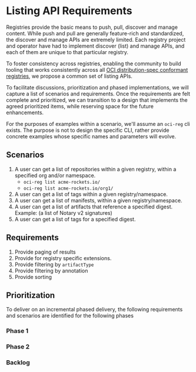 # Listing API Requirements

Registries provide the basic means to push, pull, discover and manage content. While push and pull are generally feature-rich and standardized, the discover and manage APIs are extremely limited. Each registry project and operator have had to implement discover (list) and manage APIs, and each of them are unique to that particular registry.

To foster consistency across registries, enabling the community to build tooling that works consistently across all [OCI distribution-spec conformant registries][oci-compliance], we propose a common set of listing APIs.

To facilitate discussions, prioritization and phased implementations, we will capture a list of scenarios and requirements. Once the requirements are felt complete and prioritized, we can transition to a design that implements the agreed prioritized items, while reserving space for the future enhancements.

For the purposes of examples within a scenario, we'll assume an `oci-reg` cli exists. The purpose is not to design the specific CLI, rather provide concrete examples whose specific names and parameters will evolve.

## Scenarios

1. A user can get a list of repositories within a given registry, within a specified org and/or namespace.  
      - `oci-reg list acme-rockets.io/`
      - `oci-reg list acme-rockets.io/org1/`
2. A user can get a list of tags within a given registry/namespace.
3. A user can get a list of manifests, within a given registry/namespace.
4. A user can get a list of artifacts that reference a specified digest. Example: (a list of Notary v2 signatures)
5. A user can get a list of tags for a specified digest.

## Requirements

1. Provide paging of results
2. Provide for registry specific extensions.
3. Provide filtering by `artifactType`
4. Provide filtering by annotation
5. Provide sorting

## Prioritization

To deliver on an incremental phased delivery, the following requirements and scenarios are identified for the following phases

### Phase 1

### Phase 2

### Backlog


[oci-compliance]:            https://github.com/opencontainers/oci-conformance/tree/master/distribution-spec

